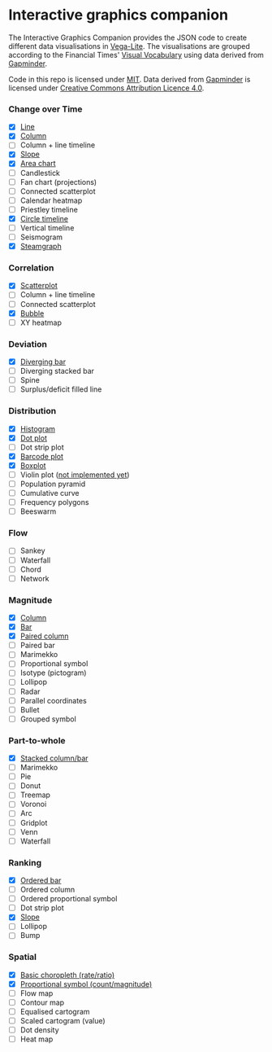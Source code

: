 # Interactive graphics companion

The Interactive Graphics Companion provides the JSON code to create different data visualisations in [Vega-Lite](https://vega.github.io/vega-lite). The visualisations are grouped according to the Financial Times' [Visual Vocabulary](http://www.ft.com/vocabulary) using data derived from [Gapminder](https://www.gapminder.org/).

Code in this repo is licensed under [MIT](LICENSE.txt). Data derived from [Gapminder](https://www.gapminder.org/) is licensed under [Creative Commons Attribution Licence 4.0](https://creativecommons.org/licenses/by-nc-sa/4.0/).

### Change over Time

- [x] [Line](src/line_single.vl.json)
- [x] [Column](src/column.vl.json)
- [ ] Column + line timeline
- [x] [Slope](src/slope.vl.json)
- [x] [Area chart](src/area.vl.json)
- [ ] Candlestick
- [ ] Fan chart (projections)
- [ ] Connected scatterplot
- [ ] Calendar heatmap
- [ ] Priestley timeline
- [x] [Circle timeline](src/circle_timeline.vl.json)
- [ ] Vertical timeline
- [ ] Seismogram
- [x] [Steamgraph](src/steamgraph.vl.json)

### Correlation

- [x] [Scatterplot](src/scatterplot.vl.json)
- [ ] Column + line timeline
- [ ] Connected scatterplot
- [x] [Bubble](src/bubble.vl.json)
- [ ] XY heatmap

### Deviation

- [x] [Diverging bar](src/bar_diverging.vl.json)
- [ ] Diverging stacked bar
- [ ] Spine
- [ ] Surplus/deficit filled line

### Distribution

- [x] [Histogram](src/histogram.vl.json)
- [x] [Dot plot](src/dot_plot.vl.json)
- [ ] Dot strip plot
- [x] [Barcode plot](src/barcode.vl.json)
- [x] [Boxplot](boxplot.vl.json)
- [ ] Violin plot ([not implemented yet](https://github.com/vega/vega-lite/issues/3442))
- [ ] Population pyramid
- [ ] Cumulative curve
- [ ] Frequency polygons
- [ ] Beeswarm

### Flow

- [ ] Sankey
- [ ] Waterfall
- [ ] Chord
- [ ] Network

### Magnitude

- [x] [Column](src/column.vl.json)
- [x] [Bar](src/bar.vl.json)
- [x] [Paired column](src/column_paired.vl.json)
- [ ] Paired bar
- [ ] Marimekko
- [ ] Proportional symbol
- [ ] Isotype (pictogram)
- [ ] Lollipop
- [ ] Radar
- [ ] Parallel coordinates
- [ ] Bullet
- [ ] Grouped symbol

### Part-to-whole

- [x] [Stacked column/bar](src/column_stacked.vl.json)
- [ ] Marimekko
- [ ] Pie
- [ ] Donut
- [ ] Treemap
- [ ] Voronoi
- [ ] Arc
- [ ] Gridplot
- [ ] Venn
- [ ] Waterfall

### Ranking

- [x] [Ordered bar](src/bar.vl.json)
- [ ] Ordered column
- [ ] Ordered proportional symbol
- [ ] Dot strip plot
- [x] [Slope](src/slope.vl.json)
- [ ] Lollipop
- [ ] Bump

### Spatial

- [x] [Basic choropleth (rate/ratio)](src/choropleth.vl.json)
- [x] [Proportional symbol (count/magnitude)](src/proportional_symbol.vl.json)
- [ ] Flow map
- [ ] Contour map
- [ ] Equalised cartogram
- [ ] Scaled cartogram (value)
- [ ] Dot density
- [ ] Heat map
